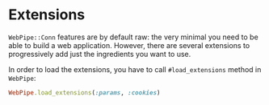 # Extensions

`WebPipe::Conn` features are by default raw: the very minimal you
need to be able to build a web application. However, there are
several extensions to progressively add just the ingredients you
want to use.

In order to load the extensions, you have to call
`#load_extensions` method in `WebPipe`:

```ruby
WebPipe.load_extensions(:params, :cookies)
```
